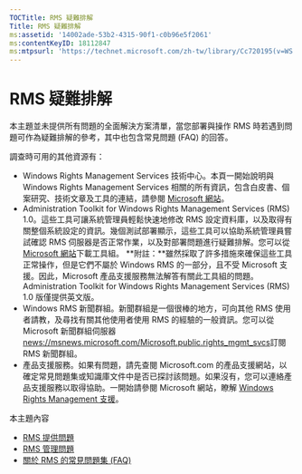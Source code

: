 ```yaml
---
TOCTitle: RMS 疑難排解
Title: RMS 疑難排解
ms:assetid: '14002ade-53b2-4315-90f1-c0b96e5f2061'
ms:contentKeyID: 18112847
ms:mtpsurl: 'https://technet.microsoft.com/zh-tw/library/Cc720195(v=WS.10)'
---
```


RMS 疑難排解
============

本主題並未提供所有問題的全面解決方案清單，當您部署與操作 RMS 時若遇到問題可作為疑難排解的參考，其中也包含常見問題 (FAQ) 的回答。

調查時可用的其他資源有：

-   Windows Rights Management Services 技術中心。本頁一開始說明與 Windows Rights Management Services 相關的所有資訊，包含白皮書、個案研究、技術文章及工具的連結，請參閱 [Microsoft 網站](https://go.microsoft.com/fwlink/?linkid=26724)。
-   Administration Toolkit for Windows Rights Management Services (RMS) 1.0。這些工具可讓系統管理員輕鬆快速地修改 RMS 設定資料庫，以及取得有關整個系統設定的資訊。幾個測試部署顯示，這些工具可以協助系統管理員嘗試確認 RMS 伺服器是否正常作業，以及對部署問題進行疑難排解。您可以從 [Microsoft 網站](https://go.microsoft.com/fwlink/?linkid=33841)下載工具組。
    **附註：**雖然採取了許多措施來確保這些工具正常操作，但是它們不屬於 Windows RMS 的一部分，且不受 Microsoft 支援。因此，Microsoft 產品支援服務無法解答有關此工具組的問題。Administration Toolkit for Windows Rights Management Services (RMS) 1.0 版僅提供英文版。
-   Windows RMS 新聞群組。新聞群組是一個很棒的地方，可向其他 RMS 使用者請教，及尋找有關其他使用者使用 RMS 的經驗的一般資訊。您可以從 Microsoft 新聞群組伺服器 [news://msnews.microsoft.com/Microsoft.public.rights\_mgmt\_svcs]()訂閱 RMS 新聞群組。
-   產品支援服務。如果有問題，請先查閱 Microsoft.com 的產品支援網站，以確定常見問題集或知識庫文件中是否已探討該問題。如果沒有，您可以連絡產品支援服務以取得協助。一開始請參閱 Microsoft 網站，瞭解 [Windows Rights Management 支援](https://go.microsoft.com/fwlink/?linkid=33883)。

本主題內容

-   [RMS 提供問題](https://technet.microsoft.com/b0e6ef48-ab38-4426-be5b-811cf64c45c0)
-   [RMS 管理問題](https://technet.microsoft.com/97013c08-d3fa-4ea0-8914-995b6c97f900)
-   [關於 RMS 的常見問題集 (FAQ)](https://technet.microsoft.com/0f14390c-8de5-4829-95af-87f48d13869c)

